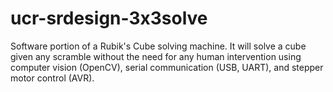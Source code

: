 # ucr-srdesign-3x3solve
Software portion of a Rubik's Cube solving machine. It will solve a cube given any scramble without the need for any human intervention using computer vision (OpenCV), serial communication (USB, UART), and stepper motor control (AVR).
